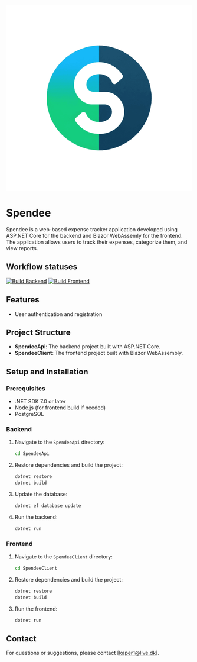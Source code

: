 ![Spendee Logo](images/spendee-logo.png)
# Spendee

Spendee is a web-based expense tracker application developed using ASP.NET Core for the backend and Blazor WebAssemly for the frontend. The application allows users to track their expenses, categorize them, and view reports.

## Workflow statuses
[![Build Backend](https://github.com/Kalleman1/Spendee/actions/workflows/backend-build.yml/badge.svg)](https://github.com/Kalleman1/Spendee/actions/workflows/backend-build.yml)
[![Build Frontend](https://github.com/Kalleman1/Spendee/actions/workflows/frontend-build.yml/badge.svg)](https://github.com/Kalleman1/Spendee/actions/workflows/frontend-build.yml)

## Features

- User authentication and registration

## Project Structure

- **SpendeeApi**: The backend project built with ASP.NET Core.
- **SpendeeClient**: The frontend project built with Blazor WebAssembly.

## Setup and Installation

### Prerequisites

- .NET SDK 7.0 or later
- Node.js (for frontend build if needed)
- PostgreSQL

### Backend

1. Navigate to the `SpendeeApi` directory:
    ```bash
    cd SpendeeApi
    ```

2. Restore dependencies and build the project:
    ```bash
    dotnet restore
    dotnet build
    ```

3. Update the database:
    ```bash
    dotnet ef database update
    ```

4. Run the backend:
    ```bash
    dotnet run
    ```

### Frontend

1. Navigate to the `SpendeeClient` directory:
    ```bash
    cd SpendeeClient
    ```

2. Restore dependencies and build the project:
    ```bash
    dotnet restore
    dotnet build
    ```

3. Run the frontend:
    ```bash
    dotnet run
    ```

## Contact

For questions or suggestions, please contact [kaper1@live.dk].